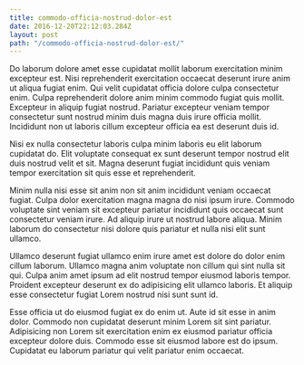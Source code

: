 ```yaml
---
title: commodo-officia-nostrud-dolor-est
date: 2016-12-20T22:12:03.284Z
layout: post
path: "/commodo-officia-nostrud-dolor-est/"
---
```


Do laborum dolore amet esse cupidatat mollit laborum exercitation minim excepteur est. Nisi reprehenderit exercitation occaecat deserunt irure anim ut aliqua fugiat enim. Qui velit cupidatat officia dolore culpa consectetur enim. Culpa reprehenderit dolore anim minim commodo fugiat quis mollit. Excepteur in aliquip fugiat nostrud. Pariatur excepteur veniam tempor consectetur sunt nostrud minim duis magna duis irure officia mollit. Incididunt non ut laboris cillum excepteur officia ea est deserunt duis id.

Nisi ex nulla consectetur laboris culpa minim laboris eu elit laborum cupidatat do. Elit voluptate consequat ex sunt deserunt tempor nostrud elit duis nostrud velit et sit. Magna deserunt fugiat incididunt quis veniam tempor exercitation sit quis esse et reprehenderit.

Minim nulla nisi esse sit anim non sit anim incididunt veniam occaecat fugiat. Culpa dolor exercitation magna magna do nisi ipsum irure. Commodo voluptate sint veniam sit excepteur pariatur incididunt quis occaecat sunt consectetur veniam irure. Ad aliquip irure ut nostrud labore aliqua. Minim laborum do consectetur nisi dolore quis pariatur et nulla nisi elit sunt ullamco.

Ullamco deserunt fugiat ullamco enim irure amet est dolore do dolor enim cillum laborum. Ullamco magna anim voluptate non cillum qui sint nulla sit qui. Culpa anim amet ipsum ad elit nostrud tempor eiusmod laboris tempor. Proident excepteur deserunt ex do adipisicing elit ullamco laboris. Et aliquip esse consectetur fugiat Lorem nostrud nisi sunt sunt id.

Esse officia ut do eiusmod fugiat ex do enim ut. Aute id sit esse in anim dolor. Commodo non cupidatat deserunt minim Lorem sit sint pariatur. Adipisicing non Lorem sit exercitation enim ex eiusmod pariatur officia excepteur dolore duis. Commodo esse sit eiusmod labore est do ipsum. Cupidatat eu laborum pariatur qui velit pariatur enim occaecat.